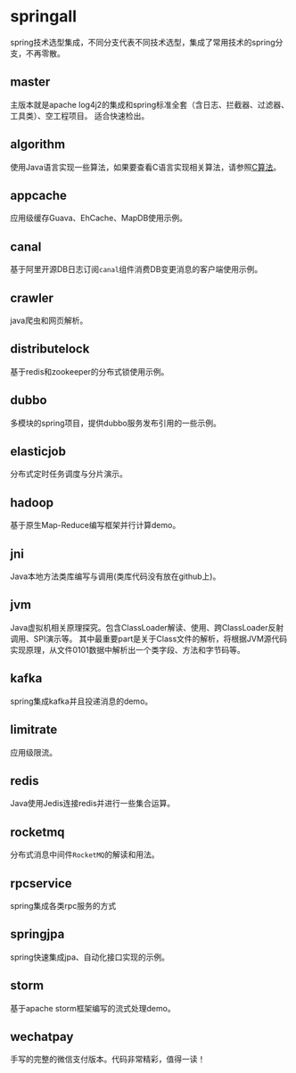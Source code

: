 # springall
spring技术选型集成，不同分支代表不同技术选型，集成了常用技术的spring分支，不再零散。

## master

主版本就是apache log4j2的集成和spring标准全套（含日志、拦截器、过滤器、工具类）、空工程项目。
适合快速检出。

## algorithm
使用Java语言实现一些算法，如果要查看C语言实现相关算法，请参照[C算法](https://github.com/shinnlove/algorithm)。

## appcache

应用级缓存Guava、EhCache、MapDB使用示例。

## canal

基于阿里开源DB日志订阅`canal`组件消费DB变更消息的客户端使用示例。

## crawler

java爬虫和网页解析。

## distributelock

基于redis和zookeeper的分布式锁使用示例。

## dubbo
多模块的spring项目，提供dubbo服务发布引用的一些示例。

## elasticjob
分布式定时任务调度与分片演示。

## hadoop
基于原生Map-Reduce编写框架并行计算demo。

## jni
Java本地方法类库编写与调用(类库代码没有放在github上)。

## jvm
Java虚拟机相关原理探究。包含ClassLoader解读、使用、跨ClassLoader反射调用、SPI演示等。
其中最重要part是关于Class文件的解析，将根据JVM源代码实现原理，从文件0101数据中解析出一个类字段、方法和字节码等。

## kafka
spring集成kafka并且投递消息的demo。

## limitrate

应用级限流。

## redis
Java使用Jedis连接redis并进行一些集合运算。

## rocketmq

分布式消息中间件`RocketMQ`的解读和用法。

## rpcservice

spring集成各类rpc服务的方式

## springjpa

spring快速集成jpa、自动化接口实现的示例。

## storm
基于apache storm框架编写的流式处理demo。

## wechatpay
手写的完整的微信支付版本。代码非常精彩，值得一读！


